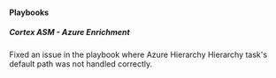 
#### Playbooks

##### Cortex ASM - Azure Enrichment

Fixed an issue in the playbook where Azure Hierarchy Hierarchy task's default path was not handled correctly.
